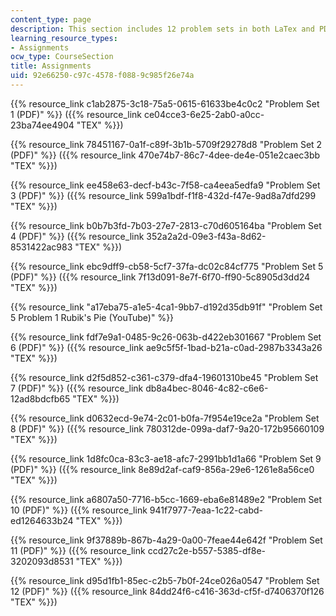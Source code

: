 ```yaml
---
content_type: page
description: This section includes 12 problem sets in both LaTex and PDF.
learning_resource_types:
- Assignments
ocw_type: CourseSection
title: Assignments
uid: 92e66250-c97c-4578-f088-9c985f26e74a
---
```


{{% resource_link c1ab2875-3c18-75a5-0615-61633be4c0c2 "Problem Set 1 (PDF)" %}} ({{% resource_link ce04cce3-6e25-2ab0-a0cc-23ba74ee4904 "TEX" %}})

{{% resource_link 78451167-0a1f-c89f-3b1b-5709f29278d8 "Problem Set 2 (PDF)" %}} ({{% resource_link 470e74b7-86c7-4dee-de4e-051e2caec3bb "TEX" %}})

{{% resource_link ee458e63-decf-b43c-7f58-ca4eea5edfa9 "Problem Set 3 (PDF)" %}} ({{% resource_link 599a1bdf-f1f8-432d-f47e-9ad8a7dfd299 "TEX" %}})

{{% resource_link b0b7b3fd-7b03-27e7-2813-c70d605164ba "Problem Set 4 (PDF)" %}} ({{% resource_link 352a2a2d-09e3-f43a-8d62-8531422ac983 "TEX" %}})

{{% resource_link ebc9dff9-cb58-5cf7-37fa-dc02c84cf775 "Problem Set 5 (PDF)" %}} ({{% resource_link 7f13d091-8e7f-6f70-ff90-5c8905d3dd24 "TEX" %}})

{{% resource_link "a17eba75-a1e5-4ca1-9bb7-d192d35db91f" "Problem Set 5 Problem 1 Rubik's Pie (YouTube)" %}}

{{% resource_link fdf7e9a1-0485-9c26-063b-d422eb301667 "Problem Set 6 (PDF)" %}} ({{% resource_link ae9c5f5f-1bad-b21a-c0ad-2987b3343a26 "TEX" %}})

{{% resource_link d2f5d852-c361-c379-dfa4-19601310be45 "Problem Set 7 (PDF)" %}} ({{% resource_link db8a4bec-8046-4c82-c6e6-12ad8bdcfb65 "TEX" %}})

{{% resource_link d0632ecd-9e74-2c01-b0fa-7f954e19ce2a "Problem Set 8 (PDF)" %}} ({{% resource_link 780312de-099a-daf7-9a20-172b95660109 "TEX" %}})

{{% resource_link 1d8fc0ca-83c3-ae18-afc7-2991bb1d1a66 "Problem Set 9 (PDF)" %}} ({{% resource_link 8e89d2af-caf9-856a-29e6-1261e8a56ce0 "TEX" %}})

{{% resource_link a6807a50-7716-b5cc-1669-eba6e81489e2 "Problem Set 10 (PDF)" %}} ({{% resource_link 941f7977-7eaa-1c22-cabd-ed1264633b24 "TEX" %}})

{{% resource_link 9f37889b-867b-4a29-0a00-7feae44e642f "Problem Set 11 (PDF)" %}} ({{% resource_link ccd27c2e-b557-5385-df8e-3202093d8531 "TEX" %}})

{{% resource_link d95d1fb1-85ec-c2b5-7b0f-24ce026a0547 "Problem Set 12 (PDF)" %}} ({{% resource_link 84dd24f6-c416-363d-cf5f-d7406370f126 "TEX" %}})
